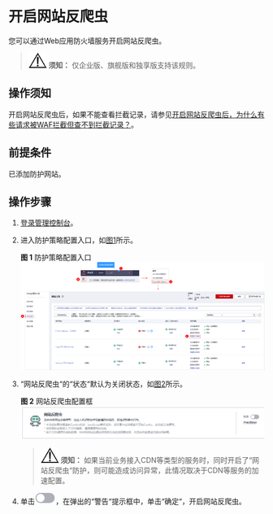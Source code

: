 # 开启网站反爬虫<a name="waf_01_0015"></a>

您可以通过Web应用防火墙服务开启网站反爬虫。

>![](public_sys-resources/icon-notice.gif) **须知：** 
>仅企业版、旗舰版和独享版支持该规则。

## 操作须知<a name="section139761234142815"></a>

开启网站反爬虫后，如果不能查看拦截记录，请参见[开启网站反爬虫后，为什么有些请求被WAF拦截但查不到拦截记录？](https://support.huaweicloud.com/waf_faq/waf_01_0254.html)。

## 前提条件<a name="section5903171661012"></a>

已添加防护网站。

## 操作步骤<a name="section61533550183130"></a>

1.  [登录管理控制台](https://console.huaweicloud.com/?locale=zh-cn)。
2.  进入防护策略配置入口，如[图1](#waf_01_0008_fig089771664710)所示。

    **图 1**  防护策略配置入口<a name="waf_01_0008_fig089771664710"></a>  
    ![](figures/防护策略配置入口.png "防护策略配置入口")

3.  “网站反爬虫“的“状态“默认为关闭状态，如[图2](#fig177217811514)所示。

    **图 2**  网站反爬虫配置框<a name="fig177217811514"></a>  
    ![](figures/网站反爬虫配置框.png "网站反爬虫配置框")

    >![](public_sys-resources/icon-notice.gif) **须知：** 
    >如果当前业务接入CDN等类型的服务时，同时开启了“网站反爬虫“防护，则可能造成访问异常，此情况取决于CDN等服务的加速配置。

4.  单击![](figures/icon-disable.png)，在弹出的“警告“提示框中，单击“确定“，开启网站反爬虫。

